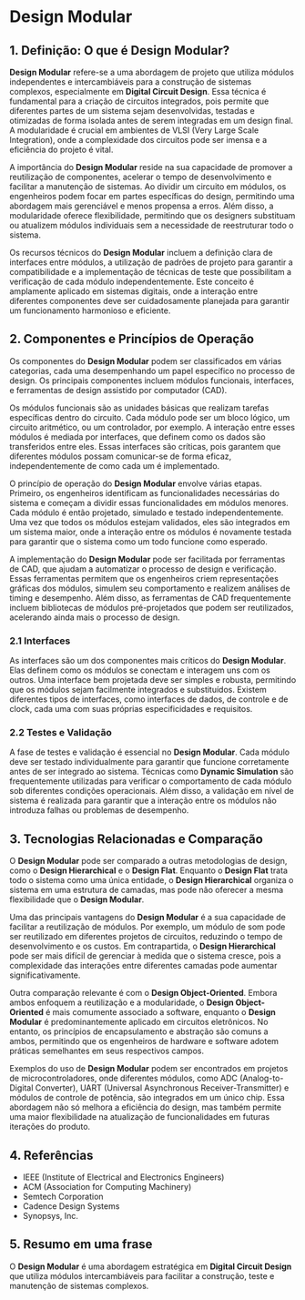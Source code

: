 # Design Modular

## 1. Definição: O que é **Design Modular**?
**Design Modular** refere-se a uma abordagem de projeto que utiliza módulos independentes e intercambiáveis para a construção de sistemas complexos, especialmente em **Digital Circuit Design**. Essa técnica é fundamental para a criação de circuitos integrados, pois permite que diferentes partes de um sistema sejam desenvolvidas, testadas e otimizadas de forma isolada antes de serem integradas em um design final. A modularidade é crucial em ambientes de VLSI (Very Large Scale Integration), onde a complexidade dos circuitos pode ser imensa e a eficiência do projeto é vital.

A importância do **Design Modular** reside na sua capacidade de promover a reutilização de componentes, acelerar o tempo de desenvolvimento e facilitar a manutenção de sistemas. Ao dividir um circuito em módulos, os engenheiros podem focar em partes específicas do design, permitindo uma abordagem mais gerenciável e menos propensa a erros. Além disso, a modularidade oferece flexibilidade, permitindo que os designers substituam ou atualizem módulos individuais sem a necessidade de reestruturar todo o sistema.

Os recursos técnicos do **Design Modular** incluem a definição clara de interfaces entre módulos, a utilização de padrões de projeto para garantir a compatibilidade e a implementação de técnicas de teste que possibilitam a verificação de cada módulo independentemente. Este conceito é amplamente aplicado em sistemas digitais, onde a interação entre diferentes componentes deve ser cuidadosamente planejada para garantir um funcionamento harmonioso e eficiente.

## 2. Componentes e Princípios de Operação
Os componentes do **Design Modular** podem ser classificados em várias categorias, cada uma desempenhando um papel específico no processo de design. Os principais componentes incluem módulos funcionais, interfaces, e ferramentas de design assistido por computador (CAD).

Os módulos funcionais são as unidades básicas que realizam tarefas específicas dentro do circuito. Cada módulo pode ser um bloco lógico, um circuito aritmético, ou um controlador, por exemplo. A interação entre esses módulos é mediada por interfaces, que definem como os dados são transferidos entre eles. Essas interfaces são críticas, pois garantem que diferentes módulos possam comunicar-se de forma eficaz, independentemente de como cada um é implementado.

O princípio de operação do **Design Modular** envolve várias etapas. Primeiro, os engenheiros identificam as funcionalidades necessárias do sistema e começam a dividir essas funcionalidades em módulos menores. Cada módulo é então projetado, simulado e testado independentemente. Uma vez que todos os módulos estejam validados, eles são integrados em um sistema maior, onde a interação entre os módulos é novamente testada para garantir que o sistema como um todo funcione como esperado.

A implementação do **Design Modular** pode ser facilitada por ferramentas de CAD, que ajudam a automatizar o processo de design e verificação. Essas ferramentas permitem que os engenheiros criem representações gráficas dos módulos, simulem seu comportamento e realizem análises de timing e desempenho. Além disso, as ferramentas de CAD frequentemente incluem bibliotecas de módulos pré-projetados que podem ser reutilizados, acelerando ainda mais o processo de design.

### 2.1 Interfaces
As interfaces são um dos componentes mais críticos do **Design Modular**. Elas definem como os módulos se conectam e interagem uns com os outros. Uma interface bem projetada deve ser simples e robusta, permitindo que os módulos sejam facilmente integrados e substituídos. Existem diferentes tipos de interfaces, como interfaces de dados, de controle e de clock, cada uma com suas próprias especificidades e requisitos.

### 2.2 Testes e Validação
A fase de testes e validação é essencial no **Design Modular**. Cada módulo deve ser testado individualmente para garantir que funcione corretamente antes de ser integrado ao sistema. Técnicas como **Dynamic Simulation** são frequentemente utilizadas para verificar o comportamento de cada módulo sob diferentes condições operacionais. Além disso, a validação em nível de sistema é realizada para garantir que a interação entre os módulos não introduza falhas ou problemas de desempenho.

## 3. Tecnologias Relacionadas e Comparação
O **Design Modular** pode ser comparado a outras metodologias de design, como o **Design Hierarchical** e o **Design Flat**. Enquanto o **Design Flat** trata todo o sistema como uma única entidade, o **Design Hierarchical** organiza o sistema em uma estrutura de camadas, mas pode não oferecer a mesma flexibilidade que o **Design Modular**.

Uma das principais vantagens do **Design Modular** é a sua capacidade de facilitar a reutilização de módulos. Por exemplo, um módulo de som pode ser reutilizado em diferentes projetos de circuitos, reduzindo o tempo de desenvolvimento e os custos. Em contrapartida, o **Design Hierarchical** pode ser mais difícil de gerenciar à medida que o sistema cresce, pois a complexidade das interações entre diferentes camadas pode aumentar significativamente.

Outra comparação relevante é com o **Design Object-Oriented**. Embora ambos enfoquem a reutilização e a modularidade, o **Design Object-Oriented** é mais comumente associado a software, enquanto o **Design Modular** é predominantemente aplicado em circuitos eletrônicos. No entanto, os princípios de encapsulamento e abstração são comuns a ambos, permitindo que os engenheiros de hardware e software adotem práticas semelhantes em seus respectivos campos.

Exemplos do uso de **Design Modular** podem ser encontrados em projetos de microcontroladores, onde diferentes módulos, como ADC (Analog-to-Digital Converter), UART (Universal Asynchronous Receiver-Transmitter) e módulos de controle de potência, são integrados em um único chip. Essa abordagem não só melhora a eficiência do design, mas também permite uma maior flexibilidade na atualização de funcionalidades em futuras iterações do produto.

## 4. Referências
- IEEE (Institute of Electrical and Electronics Engineers)
- ACM (Association for Computing Machinery)
- Semtech Corporation
- Cadence Design Systems
- Synopsys, Inc.

## 5. Resumo em uma frase
O **Design Modular** é uma abordagem estratégica em **Digital Circuit Design** que utiliza módulos intercambiáveis para facilitar a construção, teste e manutenção de sistemas complexos.